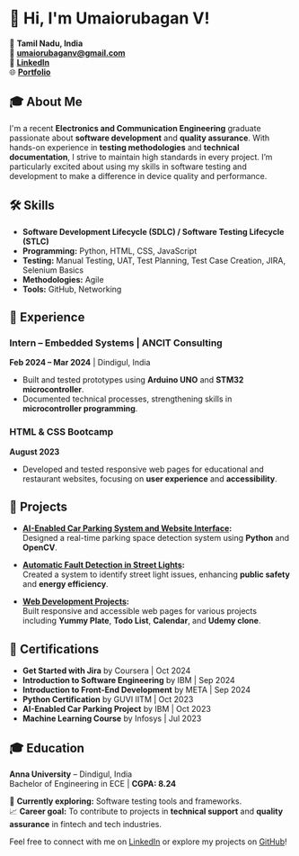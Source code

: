 
# 👋 Hi, I'm Umaiorubagan V!

📍 **Tamil Nadu, India**  
📧 **[umaiorubaganv@gmail.com](mailto:umaiorubaganv@gmail.com)**  
🔗 **[LinkedIn](https://linkedin.com/in/umaiorubagan-v/)**  
🌐 **[Portfolio](https://umaiorubagan08.github.io/My_Portfolio_Website/)**



## 🎓 About Me
I'm a recent **Electronics and Communication Engineering** graduate passionate about **software development** and **quality assurance**. With hands-on experience in **testing methodologies** and **technical documentation**, I strive to maintain high standards in every project. I’m particularly excited about using my skills in software testing and development to make a difference in device quality and performance.

## 🛠️ Skills
- **Software Development Lifecycle (SDLC) / Software Testing Lifecycle (STLC)**
- **Programming:** Python, HTML, CSS, JavaScript
- **Testing:** Manual Testing, UAT, Test Planning, Test Case Creation, JIRA, Selenium Basics
- **Methodologies:** Agile
- **Tools:** GitHub, Networking

## 💼 Experience
### Intern – Embedded Systems | ANCIT Consulting  
**Feb 2024 – Mar 2024** | Dindigul, India  
- Built and tested prototypes using **Arduino UNO** and **STM32 microcontroller**.
- Documented technical processes, strengthening skills in **microcontroller programming**.

### HTML & CSS Bootcamp  
**August 2023**  
- Developed and tested responsive web pages for educational and restaurant websites, focusing on **user experience** and **accessibility**.

## 🚀 Projects
- **[AI-Enabled Car Parking System and Website Interface](https://github.com/Umaiorubagan08/AI_Car_Parking_Project):**  
  Designed a real-time parking space detection system using **Python** and **OpenCV**.

- **[Automatic Fault Detection in Street Lights](https://github.com/Umaiorubagan08/Automatic-Fault-Detection-in-Street-Lights):**  
  Created a system to identify street light issues, enhancing **public safety** and **energy efficiency**.

- **[Web Development Projects](https://umaiorubagan08.github.io):**  
  Built responsive and accessible web pages for various projects including **Yummy Plate**, **Todo List**, **Calendar**, and **Udemy clone**.

## 📜 Certifications
- **Get Started with Jira** by Coursera | Oct 2024
- **Introduction to Software Engineering** by IBM | Sep 2024
- **Introduction to Front-End Development** by META | Sep 2024
- **Python Certification** by GUVI IITM | Oct 2023
- **AI-Enabled Car Parking Project** by IBM | Oct 2023
- **Machine Learning Course** by Infosys | Jul 2023

## 🎓 Education
**Anna University** – Dindigul, India  
Bachelor of Engineering in ECE | **CGPA: 8.24**


🌱 **Currently exploring:** Software testing tools and frameworks.  
📈 **Career goal:** To contribute to projects in **technical support** and **quality assurance** in fintech and tech industries.


Feel free to connect with me on [LinkedIn](https://linkedin.com/in/umaiorubagan-v/) or explore my projects on [GitHub](https://github.com/Umaiorubagan08)!
